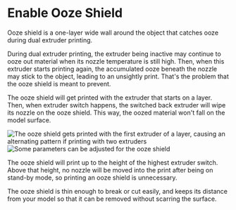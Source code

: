 Enable Ooze Shield
====
Ooze shield is a one-layer wide wall around the object that catches ooze during dual extruder printing.

During dual extruder printing, the extruder being inactive may continue to ooze out material when its nozzle temperature is still high. Then, when this extruder starts printing again, the accumulated ooze beneath the nozzle may stick to the object, leading to an unsightly print. That's the problem that the ooze shield is meant to prevent. 

The ooze shield will get printed with the extruder that starts on a layer. Then, when extruder switch happens, the switched back extruder will wipe its nozzle on the ooze shield. This way, the oozed material won't fall on the model surface.

![The ooze shield gets printed with the first extruder of a layer, causing an alternating pattern if printing with two extruders](../images/ooze_shield.png)
![Some parameters can be adjusted for the ooze shield](../images/ooze_shield.svg)

The ooze shield will print up to the height of the highest extruder switch. Above that height, no nozzle will be moved into the print after being on stand-by mode, so printing an ooze shield is unnecessary. 

The ooze shield is thin enough to break or cut easily, and keeps its distance from your model so that it can be removed without scarring the surface.